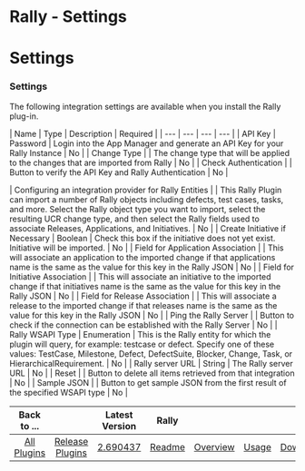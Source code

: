 
Rally - Settings
================

# Settings


### Settings




The following integration settings are available when you install the Rally plug-in.


| Name |
Type | Description | Required |
| --- | --- | --- | --- |
| API Key | Password | Login into the App Manager and generate
an API Key for your Rally Instance | No |
| Change Type |  | The change type that will be applied to the changes that
are imported from Rally | No |
| Check Authentication |  | Button to verify the API Key and Rally Authentication | No |

| Configuring an integration provider for Rally Entities |  | This Rally Plugin can import a number of Rally objects
including defects, test cases, tasks, and more. Select the Rally object type you want to import, select the resulting
UCR change type, and then select the Rally fields used to associate Releases, Applications, and Initiatives. | No |
|
Create Initiative if Necessary | Boolean | Check this box if the initiative does not yet exist. Initiative will be
imported. | No |
| Field for Application Association |  | This will associate an application to the imported change if
that applications name is the same as the value for this key in the Rally JSON | No |
| Field for Initiative Association
|  | This will associate an initiative to the imported change if that initiatives name is the same as the value for
this key in the Rally JSON | No |
| Field for Release Association |  | This will associate a release to the imported
change if that releases name is the same as the value for this key in the Rally JSON | No |
| Ping the Rally Server |  |
Button to check if the connection can be established with the Rally Server | No |
| Rally WSAPI Type | Enumeration |
This is the Rally entity for which the plugin will query, for example: testcase or defect. Specify one of these values:
TestCase, Milestone, Defect, DefectSuite, Blocker, Change, Task, or HierarchicalRequirement. | No |
| Rally server URL |
String | The Rally server URL | No |
| Reset |  | Button to delete all items retrieved from that integration | No |
|
Sample JSON |  | Button to get sample JSON from the first result of the specified WSAPI type | No |


|Back to ...||Latest Version|Rally ||||
| :---: | :---: | :---: | :---: | :---: | :---: | :---: |
|[All Plugins](../../index.md)|[Release Plugins](../README.md)|[2.690437](https://raw.githubusercontent.com/UrbanCode/IBM-UCR-PLUGINS/main/files/Rally/ucr-plugin-rally-2.690437.zip)|[Readme](README.md)|[Overview](overview.md)|[Usage](usage.md)|[Downloads](downloads.md)|
